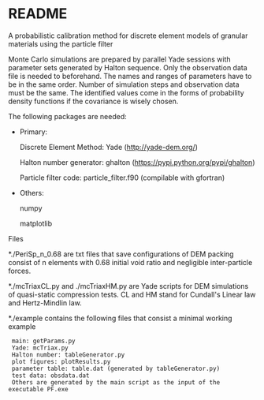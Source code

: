 # README #

A probabilistic calibration method for discrete element models of granular materials using the particle filter

Monte Carlo simulations are prepared by parallel Yade sessions with parameter sets generated by Halton sequence. Only the observation data file is needed to beforehand. The names and ranges of parameters have to be in the same order. Number of simulation steps and observation data must be the same. The identified values come in the forms of probability density functions if the covariance is wisely chosen.

The following packages are needed:

* Primary:

    Discrete Element Method: Yade (http://yade-dem.org/)

    Halton number generator: ghalton (https://pypi.python.org/pypi/ghalton)

    Particle filter code:    particle_filter.f90 (compilable with gfortran)

* Others:

    numpy

    matplotlib
 
Files

   *./PeriSp_n_0.68 are txt files that save configurations of DEM packing consist of n elements with 0.68 initial void ratio and negligible inter-particle forces.

   *./mcTriaxCL.py and ./mcTriaxHM.py are Yade scripts for DEM simulations of quasi-static compression tests. CL and HM stand for Cundall's Linear law and Hertz-Mindlin law.

   *./example contains the following files that consist a minimal working example

     main: getParams.py
     Yade: mcTriax.py
     Halton number: tableGenerator.py
     plot figures: plotResults.py
     parameter table: table.dat (generated by tableGenerator.py)
     test data: obsdata.dat
     Others are generated by the main script as the input of the executable PF.exe